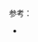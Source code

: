##

参考：

- [](https://towardsdatascience.com/a-python-pandas-introduction-to-excel-users-1696d65604f6)
